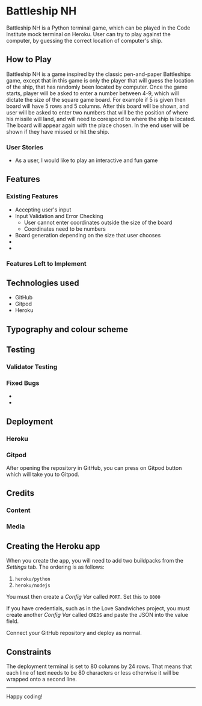 # Battleship NH
Battleship NH is a Python terminal game, which can be played in the Code Institute mock terminal on Heroku. User can try to play against the computer, by guessing the correct location of computer's ship. 

## How to Play
Battleship NH is a game inspired by the classic pen-and-paper Battleships game, except that in this game is only the player that will guess the location of the ship, that has randomly been located by computer. 
Once the game starts, player will be asked to enter a number between 4-9, which will dictate the size of the square game board. For example if 5 is given then board will have 5 rows and 5 columns. After this board will be shown, and user will be asked to enter two numbers that will be the position of where his missile will land, and will need to corespond to where the ship is located. The board will appear again with the place chosen. 
In the end user will be shown if they have missed or hit the ship. 


### User Stories
  * As a user, I would like to play an interactive and fun game 

## Features
### Existing Features
  * Accepting user's input
  * Input Validation and Error Checking 
    * User cannot enter coordinates outside the size of the board 
    * Coordinates need to be numbers 
  * Board generation depending on the size that user chooses 
  * 
  * 










### Features Left to Implement



## Technologies used 
* GitHub
* Gitpod
* Heroku

## Typography and colour scheme

 
## Testing


### Validator Testing


### Fixed Bugs 
* 
* 

## Deployment
### Heroku


### Gitpod
After opening the repository in GitHub, you can press on Gitpod button which will take you to Gitpod.



## Credits
### Content


### Media

## Creating the Heroku app

When you create the app, you will need to add two buildpacks from the _Settings_ tab. The ordering is as follows:

1. `heroku/python`
2. `heroku/nodejs`

You must then create a _Config Var_ called `PORT`. Set this to `8000`

If you have credentials, such as in the Love Sandwiches project, you must create another _Config Var_ called `CREDS` and paste the JSON into the value field.

Connect your GitHub repository and deploy as normal.

## Constraints

The deployment terminal is set to 80 columns by 24 rows. That means that each line of text needs to be 80 characters or less otherwise it will be wrapped onto a second line.

-----
Happy coding!
